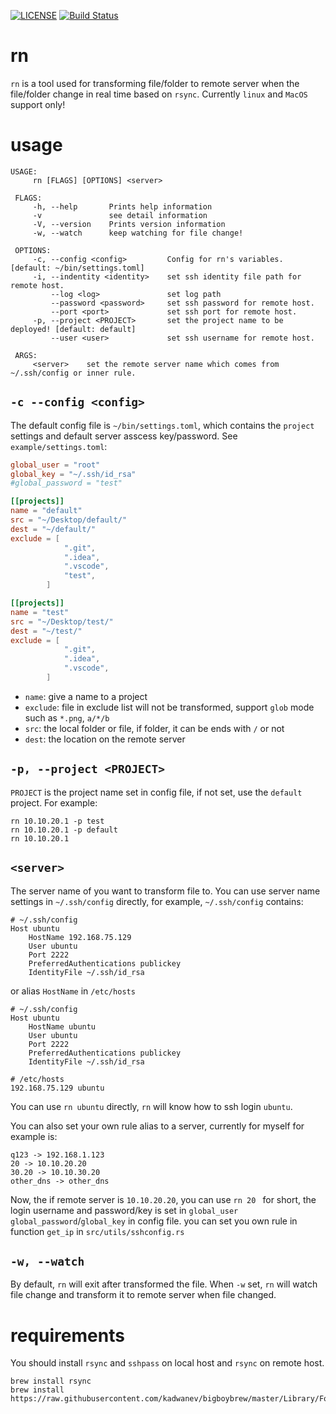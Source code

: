 [![LICENSE](https://img.shields.io/badge/license-MIT-blue.svg)](LICENSE)
[![Build Status](https://travis-ci.org/DogLi/rn.svg?branch=master)](https://travis-ci.org/DogLi/rn)
# rn
`rn` is a tool used for transforming file/folder to remote server when the file/folder change in real time based on `rsync`. Currently `linux` and `MacOS` support only!

# usage

```
USAGE:
     rn [FLAGS] [OPTIONS] <server>

 FLAGS:
     -h, --help       Prints help information
     -v               see detail information
     -V, --version    Prints version information
     -w, --watch      keep watching for file change!

 OPTIONS:
     -c, --config <config>         Config for rn's variables. [default: ~/bin/settings.toml]
     -i, --indentity <identity>    set ssh identity file path for remote host.
         --log <log>               set log path
         --password <password>     set ssh password for remote host.
         --port <port>             set ssh port for remote host.
     -p, --project <PROJECT>       set the project name to be deployed! [default: default]
         --user <user>             set ssh username for remote host.

 ARGS:
     <server>    set the remote server name which comes from ~/.ssh/config or inner rule.
```

## `-c --config <config>`
The default config file is `~/bin/settings.toml`, which contains the `project` settings and default server asscess key/password. See `example/settings.toml`:

```toml
global_user = "root"
global_key = "~/.ssh/id_rsa"
#global_password = "test"

[[projects]]
name = "default"
src = "~/Desktop/default/"
dest = "~/default/"
exclude = [
            ".git",
            ".idea",
            ".vscode",
            "test",
        ]

[[projects]]
name = "test"
src = "~/Desktop/test/"
dest = "~/test/"
exclude = [
            ".git",
            ".idea",
            ".vscode",
        ]
```

* `name`: give a name to a project
* `exclude`: file in exclude list will not be transformed, support `glob` mode such as `*.png`, `a/*/b`
*  `src`: the local folder or file, if folder, it can be ends with `/` or not
* `dest`: the location on the remote server

## `-p, --project <PROJECT> `
`PROJECT` is the project name set in config file, if not set, use the `default` project. For example:

```
rn 10.10.20.1 -p test
rn 10.10.20.1 -p default
rn 10.10.20.1
```


## `<server>`
The server name of you want to transform file to. You can use server name settings in `~/.ssh/config` directly, for example, `~/.ssh/config` contains:

```
# ~/.ssh/config
Host ubuntu
    HostName 192.168.75.129
    User ubuntu
    Port 2222
    PreferredAuthentications publickey
    IdentityFile ~/.ssh/id_rsa
```

or alias `HostName` in `/etc/hosts`

```
# ~/.ssh/config
Host ubuntu
    HostName ubuntu
    User ubuntu
    Port 2222
    PreferredAuthentications publickey
    IdentityFile ~/.ssh/id_rsa
```

```
# /etc/hosts
192.168.75.129 ubuntu
```

You can use `rn ubuntu` directly, `rn` will know how to ssh login `ubuntu`.

You can also set your own rule alias to a server, currently for myself for example is:

```
q123 -> 192.168.1.123
20 -> 10.10.20.20
30.20 -> 10.10.30.20
other_dns -> other_dns
```
Now,  the if remote server is `10.10.20.20`, you can use `rn 20 ` for short, the login username and password/key is set in `global_user` `global_password`/`global_key` in config file.
you can set you own rule in function `get_ip` in `src/utils/sshconfig.rs`

## `-w, --watch`
By default, `rn` will exit after transformed the file. When `-w` set, `rn` will watch file change and transform it to remote server when file changed.

# requirements
You should install `rsync` and `sshpass` on local host and `rsync` on remote host.
```
brew install rsync
brew install https://raw.githubusercontent.com/kadwanev/bigboybrew/master/Library/Formula/sshpass.rb
```

#
